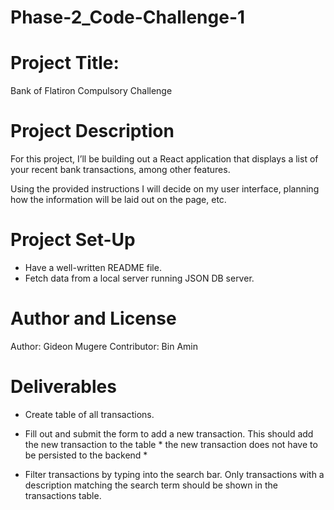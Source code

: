 # Phase-2_Code-Challenge-1

# Project Title: 
Bank of Flatiron Compulsory Challenge

# Project Description

For this project, I’ll be building out a React application that displays a list of your recent bank transactions, among other features.

Using the provided instructions I will decide on my user interface, planning how the information will be laid out on the page, etc.


# Project Set-Up

* Have a well-written README file.
* Fetch data from a local server running JSON DB server.


# Author and License

Author: Gideon Mugere
Contributor: Bin Amin

# Deliverables

* Create table of all transactions.

* Fill out and submit the form to add a new transaction. This should add the new transaction to the table * the new transaction does not have to be persisted to the backend *

* Filter transactions by typing into the search bar. Only transactions with a description matching the search term should be shown in the transactions table.
